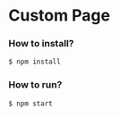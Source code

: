 # Custom Page


### How to install?

```bash
$ npm install
```


### How to run?

```bash
$ npm start
```